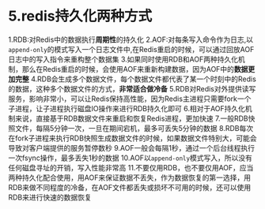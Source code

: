 # 5.redis持久化两种方式

1.RDB:对Redis中的数据执行**周期性**的持久化
2.AOF:对每条写入命令作为日志,以`append-only`的模式写入一个日志文件中,在Redis重启的时候，可以通过回放AOF日志中的写入指令来重构整个数据集
3.如果同时使用RDB和AOF两种持久化机制，那么在Redis重启的时候，会使用AOF来重新构建数据，因为AOF中的**数据更加完整**
4.RDB会生成多个数据文件，每个数据文件都代表了某一个时刻中的Redis的数据，这种多个数据文件的方式，**非常适合做冷备**
5.RDB对Redis对外提供读写服务，影响非常小，可以让Redis保持高性能，因为Redis主进程只需要fork一个子进程，让子进程执行磁盘IO操作来进行RDB持久化即可
6.相对于AOF持久化机制来说，直接基于RDB数据文件来重启和恢复Redis进程，更加快速
7.一般RDB快照文件，每隔5分钟一次，一旦在期间宕机，最多可丢失5分钟的数据
8.RDB每次在fork子进程来执行RDB快照生成数据文件的时候，如果数据文件特别大，可能会导致对客户端提供的服务暂停数秒
9.AOF一般会每隔1秒，通过一个后台线程执行一次fsync操作，最多丢失1秒的数据
10.AOF以`append-only`模式写入，所以没有任何磁盘寻址的开销，写入性能非常高
11.不要仅用RDB，也不要仅用AOF，应当两种持久化配合使用，用AOF来保证数据不丢失，作为数据恢复的第一选择，用RDB来做不同程度的冷备，在AOF文件都丢失或损坏不可用的时候，还可以使用RDB来进行快速的数据恢复
